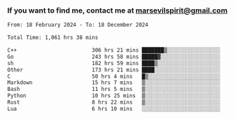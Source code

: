 ### If you want to find me, contact me at marsevilspirit@gmail.com

<!--
**marsevilspirit/marsevilspirit** is a ✨ _special_ ✨ repository because its `README.md` (this file) appears on your GitHub profile.

Here are some ideas to get you started:

- 🔭 I’m currently working on ...
- 🌱 I’m currently learning ...
- 👯 I’m looking to collaborate on ...
- 🤔 I’m looking for help with ...
- 💬 Ask me about ...
- 📫 How to reach me: ...
- 😄 Pronouns: ...
- ⚡ Fun fact: ...
-->
<!--START_SECTION:waka-->

```txt
From: 18 February 2024 - To: 18 December 2024

Total Time: 1,061 hrs 38 mins

C++                        306 hrs 21 mins ███████▒░░░░░░░░░░░░░░░░░   28.86 %
Go                         243 hrs 58 mins █████▓░░░░░░░░░░░░░░░░░░░   22.98 %
sh                         182 hrs 59 mins ████▒░░░░░░░░░░░░░░░░░░░░   17.24 %
Other                      173 hrs 21 mins ████░░░░░░░░░░░░░░░░░░░░░   16.33 %
C                          50 hrs 4 mins   █▒░░░░░░░░░░░░░░░░░░░░░░░   04.72 %
Markdown                   15 hrs 7 mins   ▒░░░░░░░░░░░░░░░░░░░░░░░░   01.42 %
Bash                       11 hrs 5 mins   ▒░░░░░░░░░░░░░░░░░░░░░░░░   01.04 %
Python                     10 hrs 25 mins  ▒░░░░░░░░░░░░░░░░░░░░░░░░   00.98 %
Rust                       8 hrs 22 mins   ▒░░░░░░░░░░░░░░░░░░░░░░░░   00.79 %
Lua                        6 hrs 10 mins   ░░░░░░░░░░░░░░░░░░░░░░░░░   00.58 %
```

<!--END_SECTION:waka-->
